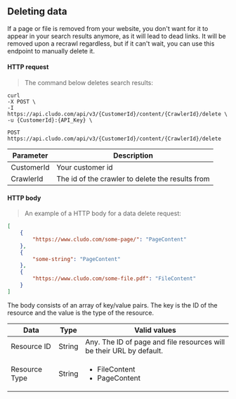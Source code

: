 <h2 id="data-indexing_delete">Deleting data</h2>

If a page or file is removed from your website, you don't want for it to appear in your search results anymore, as it will lead to dead links. It will be removed upon a recrawl regardless, but if it can't wait, you can use this endpoint to manually delete it.

#### HTTP request

> The command below deletes search results:

```shell
curl
-X POST \
-I https://api.cludo.com/api/v3/{CustomerId}/content/{CrawlerId}/delete \
-u {CustomerId}:{API_Key} \
```

`POST https://api.cludo.com/api/v3/{CustomerId}/content/{CrawlerId}/delete`

Parameter | Description
----- | ------
CustomerId | Your customer id
CrawlerId | The id of the crawler to delete the results from

#### HTTP body

> An example of a HTTP body for a data delete request:

```json
[
    {
        "https://www.cludo.com/some-page/": "PageContent"
    },
    {
        "some-string": "PageContent"
    },
    {
        "https://www.cludo.com/some-file.pdf": "FileContent"
    }
]
```

The body consists of an array of key/value pairs. The key is the ID of the resource and the value is the type of the resource.

<table>
<thead>
<tr>
<th>Data</th>
<th>Type</th>
<th>Valid values</th>
</tr>
</thead>
<tbody>
<tr>
<td>Resource ID</td>
<td>String</td>
<td>Any. The ID of page and file resources will be their URL by default.</td>
</tr>
<tr>
<td>Resource Type</td>
<td>String</td>
<td>
<ul>
<li>FileContent</li>
<li>PageContent</li>
</ul>
</td>
</tr>
</tbody>
</table>